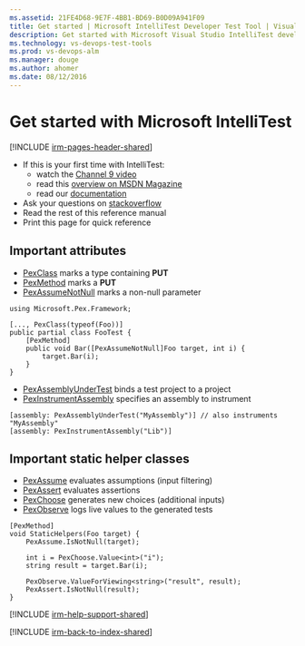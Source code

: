 ```yaml
---
ms.assetid: 21FE4D68-9E7F-4BB1-BD69-B0D09A941F09
title: Get started | Microsoft IntelliTest Developer Test Tool | Visual Studio
description: Get started with Microsoft Visual Studio IntelliTest developer testing tool
ms.technology: vs-devops-test-tools
ms.prod: vs-devops-alm
ms.manager: douge
ms.author: ahomer
ms.date: 08/12/2016
---
```


# Get started with Microsoft IntelliTest

[!INCLUDE [irm-pages-header-shared](../../_shared/irm-pages-header-shared.md)]

* If this is your first time with IntelliTest:
  * watch the [Channel 9 video](https://channel9.msdn.com/Shows/Visual-Studio-Toolbox/Intellitest)
  * read this [overview on MSDN Magazine](https://msdn.microsoft.com/magazine/dn904672.aspx)
  * read our [documentation](https://docs.microsoft.com/en-gb/visualstudio/test/generate-unit-tests-for-your-code-with-intellitest)
* Ask your questions on [stackoverflow](http://stackoverflow.com/questions/tagged/intellitest)
* Read the rest of this reference manual
* Print this page for quick reference

<a name="important-attributes"></a>
## Important attributes

* [PexClass](attribute-glossary.md#pexclass) marks a type containing **PUT**
* [PexMethod](attribute-glossary.md#pexmethod) marks a **PUT**
* [PexAssumeNotNull](attribute-glossary.md#pexassumenotnull) marks a non-null parameter 

```
using Microsoft.Pex.Framework;

[..., PexClass(typeof(Foo))]
public partial class FooTest {
    [PexMethod]
    public void Bar([PexAssumeNotNull]Foo target, int i) {
        target.Bar(i);
    }
}
```

* [PexAssemblyUnderTest](attribute-glossary.md#pexassemblyundertest) binds a test project to a project
* [PexInstrumentAssembly](attribute-glossary.md#pexinstrumentassemblyattribute) specifies an assembly to instrument

```
[assembly: PexAssemblyUnderTest("MyAssembly")] // also instruments "MyAssembly"
[assembly: PexInstrumentAssembly("Lib")]
```

<a name="helper-classes"></a>
## Important static helper classes

* [PexAssume](static-helper-classes.md#pexassume) evaluates assumptions (input filtering)
* [PexAssert](static-helper-classes.md#pexassert) evaluates assertions
* [PexChoose](static-helper-classes.md#pexchoose) generates new choices (additional inputs)
* [PexObserve](static-helper-classes.md#pexobserve) logs live values to the generated tests

```
[PexMethod]
void StaticHelpers(Foo target) {
    PexAssume.IsNotNull(target);

    int i = PexChoose.Value<int>("i");
    string result = target.Bar(i);

    PexObserve.ValueForViewing<string>("result", result);
    PexAssert.IsNotNull(result);
}
```

[!INCLUDE [irm-help-support-shared](../../_shared/irm-help-support-shared.md)]

[!INCLUDE [irm-back-to-index-shared](../../_shared/irm-back-to-index-shared.md)]
